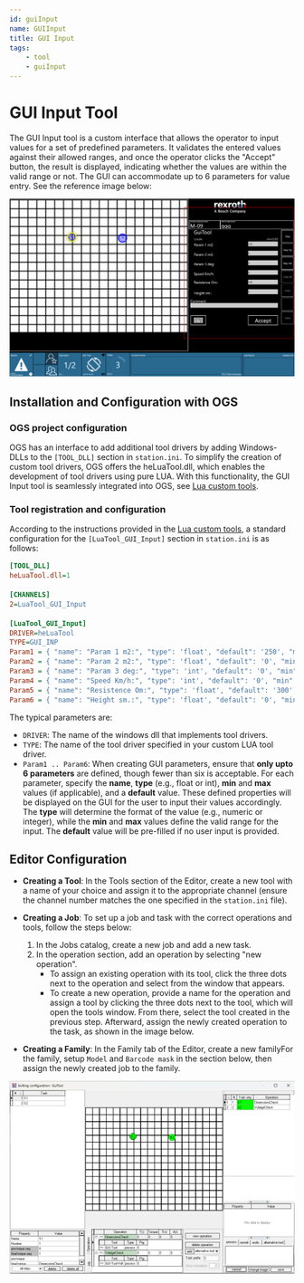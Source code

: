 ```yaml
---
id: guiInput
name: GUIInput
title: GUI Input
tags:
    - tool
    - guiInput
---
```


# GUI Input Tool
 
The GUI Input tool is a custom interface that allows the operator to input values for a set of predefined parameters. It validates the entered values against their allowed ranges, and once the operator clicks the "Accept" button, the result is displayed, indicating whether the values are within the valid range or not. The GUI can accommodate up to 6 parameters for value entry. See the reference image below:
<!--should I add how result is saved in OGS?-->

![properties](resources/gui_input_UI.png)

## Installation and Configuration with OGS

### OGS project configuration

OGS has an interface to add additional tool drivers by adding Windows-DLLs to the `[TOOL_DLL]` section in `station.ini`. To simplify the creation of custom tool drivers, OGS offers the heLuaTool.dll, which enables the development of tool drivers using pure LUA. With this functionality, the GUI Input tool is seamlessly integrated into OGS, see [Lua custom tools](../../v3/lua/customtools.md).

### Tool registration and configuration

According to the instructions provided in the [Lua custom tools](../../v3/lua/customtools.md), a standard configuration for the `[LuaTool_GUI_Input]` section in `station.ini` is as follows:


``` ini
[TOOL_DLL]
heLuaTool.dll=1 

[CHANNELS]
2=LuaTool_GUI_Input 

[LuaTool_GUI_Input]
DRIVER=heLuaTool
TYPE=GUI_INP
Param1 = { "name": "Param 1 m2:", "type": 'float', "default": '250', "min": '0', "max": '' }
Param2 = { "name": "Param 2 m2:", "type": 'float', "default": '0', "min": '-2000', "max": '2000' }
Param3 = { "name": "Param 3 deg:", "type": 'int', "default": '0', "min": '0.0', "max": '' }
Param4 = { "name": "Speed Km/h:", "type": 'int', "default": '0', "min": '0', "max": '' }
Param5 = { "name": "Resistence Om:", "type": 'float', "default": '300', "min": '0.0', "max": '' }
Param6 = { "name": "Height sm.:", "type": 'float', "default": '0', "min": '0.0', "max": '2000' }
```

The typical parameters are:

- `DRIVER`: The name of the windows dll that implements tool drivers.
- `TYPE`: The name of the tool driver specified in your custom LUA tool driver.
- `Param1 .. Param6`: When creating GUI parameters, ensure that **only upto 6 parameters** are defined, though fewer than six is acceptable. For each parameter, specify the **name**, **type** (e.g., float or int), **min** and **max** values (if applicable), and a **default** value. These defined properties will be displayed on the GUI for the user to input their values accordingly. The **type** will determine the format of the value (e.g., numeric or integer), while the **min** and **max** values define the valid range for the input. The **default** value will be pre-filled if no user input is provided.




## Editor Configuration

- **Creating a Tool**: In the Tools section of the Editor, create a new tool with a name of your choice and assign it to the appropriate channel (ensure the channel number matches the one specified in the `station.ini` file).

- **Creating a Job**: To set up a job and task with the correct operations and tools, follow the steps below:

  1. In the Jobs catalog, create a new job and add a new task.
  2. In the operation section, add an operation by selecting "new operation".
     - To assign an existing operation with its tool, click the three dots next to the operation and select from the window that appears.
     - To create a new operation, provide a name for the operation and assign a tool by clicking the three dots next to the tool, which will open the tools window. From there, select the tool created in the previous step. Afterward, assign the newly created operation to the task, as shown in the image below.

- **Creating a Family**: In the Family tab of the Editor, create a new familyFor the family, setup `Model` and `Barcode mask` in the section below, then assign the newly created job to the family.


![gui_input_job](resources/gui_input_job.png)



<!--Result Display Section?-->




